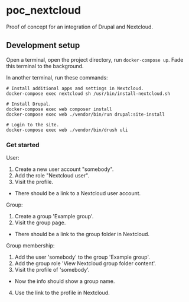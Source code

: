 # poc_nextcloud
Proof of concept for an integration of Drupal and Nextcloud.


## Development setup

Open a terminal, open the project directory, run `docker-compose up`.
Fade this terminal to the background.

In another terminal, run these commands:

```
# Install additional apps and settings in Nextcloud.
docker-compose exec nextcloud sh /usr/bin/install-nextcloud.sh

# Install Drupal.
docker-compose exec web composer install
docker-compose exec web ./vendor/bin/run drupal:site-install

# Login to the site.
docker-compose exec web ./vendor/bin/drush uli
```

### Get started

User:
1. Create a new user account "somebody".
2. Add the role "Nextcloud user".
3. Visit the profile.
  - There should be a link to a Nextcloud user account.

Group:
1. Create a group 'Example group'.
2. Visit the group page.
  - There should be a link to the group folder in Nextcloud.

Group membership:
1. Add the user 'somebody' to the group 'Example group'.
2. Add the group role 'View Nextcloud group folder content'.
3. Visit the profile of 'somebody'.
  - Now the info should show a group name.
4. Use the link to the profile in Nextcloud.

